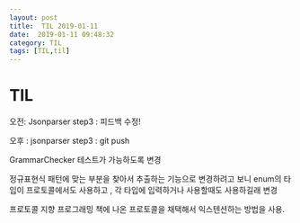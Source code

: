 ```yaml
---
layout: post
title:  TIL 2019-01-11
date:  2019-01-11 09:48:32
category: TIL
tags: [TIL,til]
---
```


# TIL

오전:  Jsonparser step3 : 피드백 수정! 

오후 : jsonparser step3 : git push



GrammarChecker 테스트가 가능하도록 변경

정규표현식 패턴에 맞는 부분을 찾아서 추출하는 기능으로 변경하려고 보니 enum의 타입이 프로토콜에서도 사용하고 , 각 타입에 입력하거나 사용할때도 사용하길래 변경

 프로토콜 지향 프로그래밍 책에 나온 프로토콜을 채택해서 익스텐션하는 방법을 사용. 